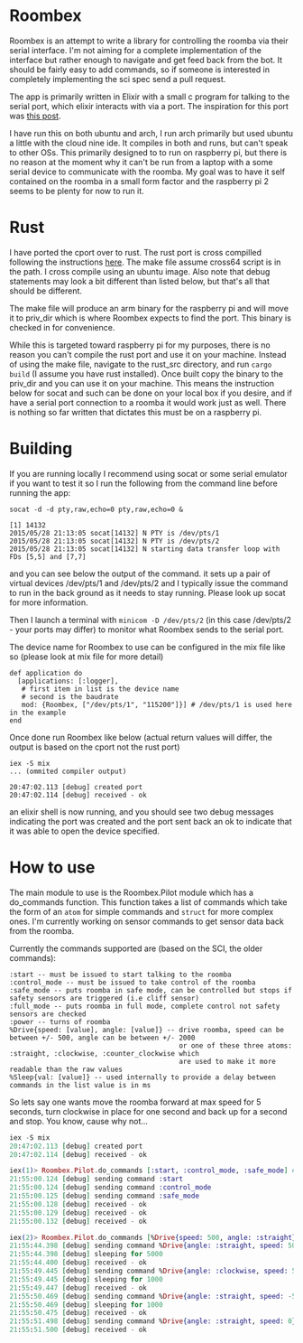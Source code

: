 Roombex
=======

Roombex is an attempt to write a library for controlling the roomba via their serial interface. I'm not aiming for a complete implementation of the interface but rather enough to navigate and get feed back from the bot. It should be fairly easy to add commands, so if someone is interested in completely implementing the sci spec send a pull request.

The app is primarily written in Elixir with a small c program for talking to the serial port, which elixir interacts with via a port. The inspiration for this port was [this post](http://spin.atomicobject.com/2015/03/16/elixir-native-interoperability-ports-vs-nifs/).

I have run this on both ubuntu and arch, I run arch primarily but used ubuntu a little with the cloud nine ide. It compiles in both and runs, but can't speak to other OSs. This primarily designed to to run on raspberry pi, but there is no reason at the moment why it can't be run from a laptop with a some serial device to communicate with the roomba. My goal was to have it self contained on the roomba in a small form factor and the raspberry pi 2 seems to be plenty for now to run it.

Rust
====

I have ported the cport over to rust. The rust port is cross compilled following the instructions [here](https://github.com/Ogeon/rust-on-raspberry-pi). The make file assume cross64 script is in the path. I cross compile using an ubuntu image. Also note that debug statements may look a bit different than listed below, but that's all that should be different.

The make file will produce an arm binary for the raspberry pi and will move it to priv_dir which is where Roombex expects to find the port. This binary is checked in for convenience.

While this is targeted toward raspberry pi for my purposes, there is no reason you can't compile the rust port and use it on your machine. Instead of using the make file, navigate to the rust_src directory, and run `cargo build` (I assume you have rust installed). Once built copy the binary to the priv_dir and you can use it on your machine. This means the instruction below for socat and such can be done on your local box if you desire, and if have a serial port connection to a roomba it would work just as well. There is nothing so far written that dictates this must be on a raspberry pi. 

Building
========

If you are running locally I recommend using socat or some serial emulator if you want to test it so I run the following from the command line before running the app:

```shell
socat -d -d pty,raw,echo=0 pty,raw,echo=0 &                                                                             

[1] 14132
2015/05/28 21:13:05 socat[14132] N PTY is /dev/pts/1                                                                                                                      
2015/05/28 21:13:05 socat[14132] N PTY is /dev/pts/2
2015/05/28 21:13:05 socat[14132] N starting data transfer loop with FDs [5,5] and [7,7]
```

and you can see below the output of the command. it sets up a pair of virtual devices /dev/pts/1 and /dev/pts/2 and I typically issue the command to run in the back ground as it needs to stay running. Please look up socat for more information.

Then I launch a terminal with `minicom -D /dev/pts/2` (in this case /dev/pts/2 - your ports may differ) to monitor what Roombex sends to the serial port.

The device name for Roombex to use can be configured in the mix file like so (please look at mix file for more detail)

```
def application do
  [applications: [:logger],
   # first item in list is the device name
   # second is the baudrate
   mod: {Roombex, ["/dev/pts/1", "115200"]}] # /dev/pts/1 is used here in the example
end
```

Once done run Roombex like below (actual return values will differ, the output is based on the cport not the rust port)

```
iex -S mix
... (ommited compiler output)

20:47:02.113 [debug] created port
20:47:02.114 [debug] received - ok
```

an elixir shell is now running, and you should see two debug messages indicating the port was created and the port sent back an ok to indicate that it was able to open the device specified.

How to use
========
The main module to use is the Roombex.Pilot module which has a do_commands function. This function takes a list of commands which take the form of an `atom` for simple commands and `struct` for more complex ones. I'm currently working on sensor commands to get sensor data back from the roomba.

Currently the commands supported are (based on the SCI, the older commands):
```
:start -- must be issued to start talking to the roomba
:control_mode -- must be issued to take control of the roomba
:safe_mode -- puts roomba in safe mode, can be controlled but stops if safety sensors are triggered (i.e cliff sensor)
:full_mode -- puts roomba in full mode, complete control not safety sensors are checked
:power -- turns of roomba
%Drive{speed: [value], angle: [value]} -- drive roomba, speed can be between +/- 500, angle can be between +/- 2000
                                          or one of these three atoms: :straight, :clockwise, :counter_clockwise which
                                          are used to make it more readable than the raw values
%Sleep{val: [value]} -- used internally to provide a delay between commands in the list value is in ms
```

So lets say one wants move the roomba forward at max speed for 5 seconds, turn clockwise in place for one second and back up for a second and stop. You know, cause why not...

```elixir
iex -S mix 
20:47:02.113 [debug] created port
20:47:02.114 [debug] received - ok

iex(1)> Roombex.Pilot.do_commands [:start, :control_mode, :safe_mode] # only need to run once when you start the app
21:55:00.124 [debug] sending command :start
21:55:00.124 [debug] sending command :control_mode
21:55:00.125 [debug] sending command :safe_mode
21:55:00.128 [debug] received - ok
21:55:00.129 [debug] received - ok
21:55:00.132 [debug] received - ok

iex(2)> Roombex.Pilot.do_commands [%Drive{speed: 500, angle: :straight}, %Sleep{val: 5000}, %Drive{speed: 500, angle: :clockwise}, %Sleep{val: 1000}, %Drive{speed: -500, angle: :straight}, %Sleep{val: 1000}, %Drive{speed: 0, angle: :straight}]
21:55:44.398 [debug] sending command %Drive{angle: :straight, speed: 500}
21:55:44.398 [debug] sleeping for 5000
21:55:44.400 [debug] received - ok
21:55:49.445 [debug] sending command %Drive{angle: :clockwise, speed: 500}
21:55:49.445 [debug] sleeping for 1000
21:55:49.447 [debug] received - ok
21:55:50.469 [debug] sending command %Drive{angle: :straight, speed: -500}
21:55:50.469 [debug] sleeping for 1000
21:55:50.475 [debug] received - ok
21:55:51.498 [debug] sending command %Drive{angle: :straight, speed: 0}
21:55:51.500 [debug] received - ok
```
